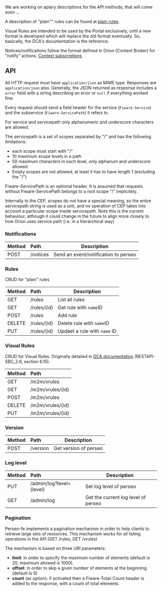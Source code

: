 <a name="API"></a>

We are working on apiary descriptions for the API methods, that will come soon ...

A description of "plain"" rules can be found at [plain rules](plain_rules.md).

Visual Rules are intended to be used by the Portal exclusively, until a new format is developed which will replace the
old format eventually. So, basically, the DCA's documentation is the reference.

Notices/notifications follow the format defined in Orion (Context Broker) for "notify" actions.
[Context subscriptions](https://fiware-orion.readthedocs.io/en/master/user/walkthrough_apiv2/index.html#subscriptions)

## API

All HTTP request must have `application/json` as MIME type. Responses are `application/json` also. Generally, the JSON
returned as response includes a `error` field with a string describing an error or `null` if everything worked fine.

Every request should send a field header for the service (`Fiware-Service`) and the subservice (`Fiware-ServicePath`) it
refers to.

For service and servicepath only alphanumeric and underscore characters are allowed.

The servicepath is a set of scopes separated by "/" and has the following limitations:

-   each scope must start with "/"
-   10 maximum scope levels in a path
-   50 maximum characters in each level, only alphanum and underscore allowed
-   Empty scopes are not allowed, at least it has to have length 1 (excluding the "/")

Fiware-ServicePath is an optional header. It is assumed that requests without Fiware-ServicePath belongs to a root scope
"/" implicitely.

Internally to the CEP, scopes do not have a special meaning, so the entire servicepath string is used as a unit, and no
operation of CEP takes into account a particular scope inside servicepath. Note this is the current behaviour, although
it could change in the future to align more closely to how Orion uses service path (i.e. in a hierarchical way)

### Notifications

| Method | Path     | Description                          |
| ------ | :------- | ------------------------------------ |
| POST   | /notices | Send an event/notification to perseo |

### Rules

CRUD for "plain" rules

| Method | Path        | Description               |
| ------ | :---------- | ------------------------- |
| GET    | /rules      | List all rules            |
| GET    | /rules/{id} | Get rule with `name`ID    |
| POST   | /rules      | Add rule                  |
| DELETE | /rules/{id} | Delete rule with `name`ID |
| PUT    | /rules/{id} | Updaet a rule with `name` ID |

### Visual Rules

CRUD for Visual Rules. Originally detailed in [DCA documentation](https://colabora.tid.es/dca/SitePages/Inicio.aspx)
(RESTAPI-SBC_2.6, section 6.15).

| Method | Path             |
| ------ | :--------------- |
| GET    | /m2m/vrules      |
| GET    | /m2m/vrules/{id} |
| POST   | /m2m/vrules      |
| DELETE | /m2m/vrules/{id} |
| PUT    | /m2m/vrules/{id} |

### Version

| Method | Path     | Description           |
| ------ | :------- | --------------------- |
| POST   | /version | Get version of perseo |

### Log level

| Method | Path                     | Description                         |
| ------ | :----------------------- | ----------------------------------- |
| PUT    | /admin/log?level={level} | Set log level of perseo             |
| GET    | /admin/log               | Get the current log level of perseo |

### Pagination

Perseo-fe implements a pagination mechanism in order to help clients to retrieve large sets of resources. This mechanism
works for all listing operations in the API (GET /rules, GET /vrules)

The mechanism is based on three URI parameters:

-   **limit**: in order to specify the maximum number of elements (default is 20, maximum allowed is 1000).
-   **offset**: in order to skip a given number of elements at the beginning (default is 0)
-   **count** (as option): if activated then a Fiware-Total-Count header is added to the response, with a count of total
    elements.
